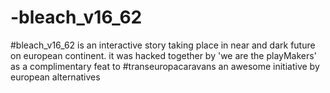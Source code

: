 -bleach_v16_62
==============

#bleach_v16_62 is an interactive story taking place in near and dark future on european continent. it was hacked together by 'we are the playMakers' as a complimentary feat to #transeuropacaravans an awesome initiative by european alternatives
